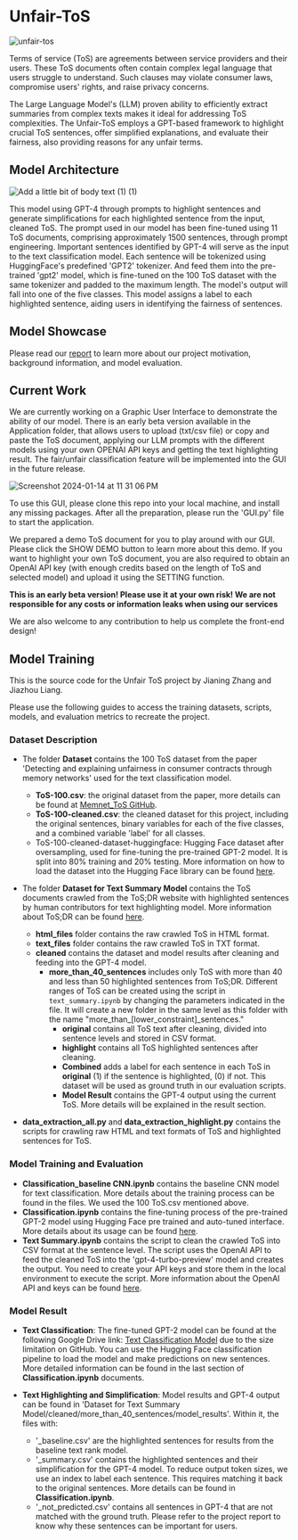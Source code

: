 # Unfair-ToS

![unfair-tos](https://github.com/joeliang0520/Unfair-ToS/assets/50597009/123bed0d-d5c9-4362-923f-de1e53b22987)

Terms of service (ToS) are agreements between service providers and their users. These ToS documents often contain complex legal language that users struggle to understand. Such clauses may violate consumer laws, compromise users' rights, and raise privacy concerns.

The Large Language Model's (LLM) proven ability to efficiently extract summaries from complex texts makes it ideal for addressing ToS complexities. The Unfair-ToS employs a GPT-based framework to highlight crucial ToS sentences, offer simplified explanations, and evaluate their fairness, also providing reasons for any unfair terms.

## Model Architecture

![Add a little bit of body text (1) (1)](https://github.com/joeliang0520/Unfair-ToS/assets/50597009/9993fc4a-9042-4100-b9ed-93859384475d)

This model using GPT-4 through prompts to highlight sentences and generate simplifications for each highlighted sentence from the input, cleaned ToS. The prompt used in our model has been fine-tuned using 11 ToS documents, comprising approximately 1500 sentences, through prompt engineering. Important sentences identified by GPT-4 will serve as the input to the text classification model. Each sentence will be tokenized using HuggingFace's predefined 'GPT2' tokenizer. And feed them into the pre-trained 'gpt2' model, which is fine-tuned on the 100 ToS dataset with the same tokenizer and padded to the maximum length. The model's output will fall into one of the five classes. This model assigns a label to each highlighted sentence, aiding users in identifying the fairness of sentences.

## Model Showcase
Please read our [report](https://github.com/joeliang0520/Unfair-ToS/files/13934850/Unfair-ToS.Report.pdf) to learn more about our project motivation, background information, and model evaluation.

## Current Work
We are currently working on a Graphic User Interface to demonstrate the ability of our model. There is an early beta version available in the Application folder, that allows users to upload (txt/csv file) or copy and paste the ToS document, applying our LLM prompts with the different models using your own OPENAI API keys and getting the text highlighting result. The fair/unfair classification feature will be implemented into the GUI in the future release.

![Screenshot 2024-01-14 at 11 31 06 PM](https://github.com/joeliang0520/Unfair-ToS/assets/50597009/57137b42-7cf6-4219-bfbc-0f27a09a491b)


To use this GUI, please clone this repo into your local machine, and install any missing packages. After all the preparation, please run the 'GUI.py' file to start the application.

We prepared a demo ToS document for you to play around with our GUI. Please click the SHOW DEMO button to learn more about this demo. If you want to highlight your own ToS document, you are also required to obtain an OpenAI API key (with enough credits based on the length of ToS and selected model) and upload it using the SETTING function. 

**This is an early beta version! Please use it at your own risk! We are not responsible for any costs or information leaks when using our services**

We are also welcome to any contribution to help us complete the front-end design!

## Model Training
This is the source code for the Unfair ToS project by Jianing Zhang and Jiazhou Liang.

Please use the following guides to access the training datasets, scripts, models, and evaluation metrics to recreate the project.

### Dataset Description

- The folder **Dataset** contains the 100 ToS dataset from the paper 'Detecting and explaining unfairness in consumer contracts through memory networks' used for the text classification model.
  - **ToS-100.csv**: the original dataset from the paper, more details can be found at [Memnet_ToS GitHub](https://github.com/federicoruggeri/Memnet_ToS).
  - **ToS-100-cleaned.csv**: the cleaned dataset for this project, including the original sentences, binary variables for each of the five classes, and a combined variable 'label' for all classes.
  - ToS-100-cleaned-dataset-huggingface: Hugging Face dataset after oversampling, used for fine-tuning the pre-trained GPT-2 model. It is split into 80% training and 20% testing. More information on how to load the dataset into the Hugging Face library can be found [here](https://huggingface.co/docs/datasets/loading).

- The folder **Dataset for Text Summary Model** contains the ToS documents crawled from the ToS;DR website with highlighted sentences by human contributors for text highlighting model. More information about ToS;DR can be found [here](https://tosdr.org/).
  - **html_files** folder contains the raw crawled ToS in HTML format.
  - **text_files** folder contains the raw crawled ToS in TXT format.
  - **cleaned** contains the dataset and model results after cleaning and feeding into the GPT-4 model.
    - **more_than_40_sentences** includes only ToS with more than 40 and less than 50 highlighted sentences from ToS;DR. Different ranges of ToS can be created using the script in `text_summary.ipynb` by changing the parameters indicated in the file. It will create a new folder in the same level as this folder with the name "more_than_[lower_constraint]_sentences."
      - **original** contains all ToS text after cleaning, divided into sentence levels and stored in CSV format.
      - **highlight** contains all ToS highlighted sentences after cleaning.
      - **Combined** adds a label for each sentence in each ToS in **original** (1) if the sentence is highlighted, (0) if not. This dataset will be used as ground truth in our evaluation scripts.
      - **Model Result** contains the GPT-4 output using the current ToS. More details will be explained in the result section.
- **data_extraction_all.py** and **data_extraction_highlight.py** contains the scripts for crawling raw HTML and text formats of ToS and highlighted sentences for ToS.

### Model Training and Evaluation

- **Classification_baseline CNN.ipynb** contains the baseline CNN model for text classification. More details about the training process can be found in the files. We used the 100 ToS.csv mentioned above.
- **Classification.ipynb** contains the fine-tuning process of the pre-trained GPT-2 model using Hugging Face pre trained and auto-tuned interface. More details about its usage can be found [here](https://huggingface.co/docs/transformers/training).
- **Text Summary.ipynb** contains the script to clean the crawled ToS into CSV format at the sentence level. The script uses the OpenAI API to feed the cleaned ToS into the 'gpt-4-turbo-preview' model and creates the output. You need to create your API keys and store them in the local environment to execute the script. More information about the OpenAI API and keys can be found [here](https://openai.com/blog/openai-api).

### Model Result

- **Text Classification**: The fine-tuned GPT-2 model can be found at the following Google Drive link: [Text Classification Model](https://drive.google.com/drive/folders/1xcUodUCSwTzF89c44PKiEGEFEwFR8--i?usp=sharing) due to the size limitation on GitHub. You can use the Hugging Face classification pipeline to load the model and make predictions on new sentences. More detailed information can be found in the last section of **Classification.ipynb** documents.

- **Text Highlighting and Simplification**: Model results and GPT-4 output can be found in 'Dataset for Text Summary Model/cleaned/more_than_40_sentences/model_results'. Within it, the files with:
  - '_baseline.csv' are the highlighted sentences for results from the baseline text rank model.
  - '_summary.csv' contains the highlighted sentences and their simplification for the GPT-4 model. To reduce output token sizes, we use an index to label each sentence. This requires matching it back to the original sentences. More details can be found in **Classification.ipynb**.
  - '_not_predicted.csv' contains all sentences in GPT-4 that are not matched with the ground truth. Please refer to the project report to know why these sentences can be important for users.  
